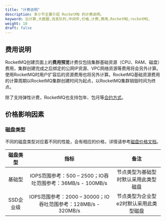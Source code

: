 ```yaml
---
title: "计费说明"
description: 本小节主要介绍 RocketMQ 的计费说明。
keyword: 云计算,大数据,消息队列,中间件,价格,计费,费用,RocketMQ,rocketMQ,
weight: 10
draft: false
---
```


## 费用说明

RocketMQ创建页面上的**费用预览**计费仅包括集群基础资源（CPU、RAM、磁盘）费用，集群创建完成之后绑定的公网IP资源、VPC网络资源等费用将会另外计算。使用RocketMQ时用户扩容后的资源费用也将另外计算。RocketMQ基础资源费用的计算周期以RocketMQ集群创建时间为起点，以RocketMQ集群销毁时间为终点。

除了支持弹性计费，RocketMQ也支持包年、包月等[合约方式](https://docsv3.petaexpress.com/services/bill_center/bill_guide/reserved/)。

## 价格影响因素

### 磁盘类型

不同的磁盘类型对应着不同的性能，会有相应的价格，详情请参考[磁盘价格文档](https://docsv3.petaexpress.com/storage/disk/billing/price/)。

| 磁盘类型  |                             指标                             |                  备注                  |
| :-------: | :----------------------------------------------------------: | :------------------------------------: |
|  基础型   |  IOPS范围参考：500 – 2500；IO吞吐范围参考：36MB/s - 100MB/s  |  节点类型为基础型时默认采用此类型磁盘  |
| SSD企业级 | IOPS范围参考：2000 – 30000；IO吞吐范围参考：128MB/s - 320MB/s | 节点类型为企业型e2时默认采用此类型磁盘 |


